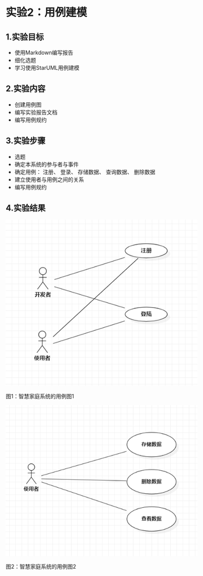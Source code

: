 # 实验2：用例建模

## 1.实验目标
- 使用Markdown编写报告
- 细化选题
- 学习使用StarUML用例建模


## 2.实验内容
- 创建用例图
- 编写实验报告文档
- 编写用例规约


## 3.实验步骤
- 选题
- 确定本系统的参与者与事件
- 确定用例：
注册、
登录、
存储数据、
查询数据、
删除数据
- 建立使用者与用例之间的关系
- 编写用例规约


## 4.实验结果

![用例图1](./lab2-01.jpg)

图1：智慧家庭系统的用例图1

![用例图2](./lab2-02.jpg)

图2：智慧家庭系统的用例图2


